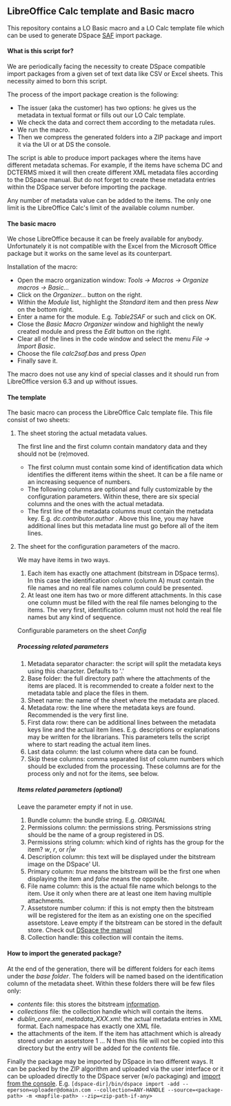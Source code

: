 ## LibreOffice Calc template and Basic macro

This repository contains a LO Basic macro and a LO Calc template file which can be used to generate DSpace [SAF](https://wiki.lyrasis.org/display/DSDOC6x/Importing+and+Exporting+Items+via+Simple+Archive+Format) import package.

#### What is this script for?

We are periodically facing the necessity to create DSpace compatible import packages from a given set of text data like CSV or Excel sheets. This necessity aimed to born this script.

The  process of the import package creation is the following:

* The issuer (aka the customer) has two options: he gives us the metadata in textual format or fills out our LO Calc template.
* We check the data and correct them according to the metadata rules.
* We run the macro.
* Then we compress the generated folders into a ZIP package and import it via the UI or at DS the console.

The script is able to produce import packages where the items have different metadata schemas. For example, if the items have schema DC and DCTERMS mixed it will then create different XML metadata files according to the DSpace manual. But do not forget to create these metadata entries within the DSpace server before importing the package.

Any number of metadata value can be added to the items. The only one limit is the LibreOffice Calc's limit of the available column number.

#### The basic macro

We chose LibreOffice because it can be freely available for anybody. Unfortunately it is not compatible with the Excel from the Microsoft Office package but it works on the same level as its counterpart.

Installation of the macro:

* Open the macro organization window: _Tools -> Macros -> Organize macros -> Basic..._
* Click on the _Organizer..._ button on the right.
* Within the _Module_ list, highlight the _Standard_ item and then press _New_ on the bottom right.
* Enter a name for the module. E.g. _Table2SAF_ or such and click on OK.
* Close the _Basic Macro Organizer_ window and highlight the newly created module and press the _Edit_ button on the right.
* Clear all of the lines in the code window and select the menu _File -> Import Basic_.
* Choose the file _calc2saf.bas_ and press _Open_
* Finally save it.

The macro does not use any kind of special classes and it should run from LibreOffice version 6.3 and up without issues.

#### The template

The basic macro can process the LibreOffice Calc template file. This file consist of two sheets:

1. The sheet storing the actual metadata values.

   The first line and the first column contain mandatory data and they should not be (re)moved.

   * The first column must contain some kind of identification data which identifies the different items within the sheet. It can be a file name or an increasing sequence of numbers.
   * The following columns are optional and fully customizable by the configuration parameters. Within these, there are six special columns and the ones with the actual metadata.
   * The first line of the metadata columns must contain the metadata key. E.g. _dc.contributor.author_ . Above this line, you may have additional lines but this metadata line must go before all of the item lines.

2. The sheet for the configuration parameters of the macro.

   We may have items in two ways.

   1. Each item has exactly one attachment (bitstream in DSpace terms). In this case the identification column (column A) must contain the file names and no real file names column could be presented.
   2. At least one item has two or more different attachments. In this case one column must be filled with the real file names belonging to the items. The very first, identification column must not hold the real file names but any kind of sequence.

   Configurable parameters on the sheet _Config_

   ##### Processing related parameters

   1. Metadata separator character: the script will split the metadata keys using this character. Defaults to '.'
   2. Base folder: the full directory path where the attachments of the items are placed. It is recommended to create a folder next to the metadata table and place the files in them.
   3. Sheet name: the name of the sheet where the metadata are placed.
   4. Metadata row: the line where the metadata keys are found. Recommended is the very first line.
   5. First data row: there can be additional lines between the metadata keys line and the actual item lines. E.g. descriptions or explanations may be written for the librarians. This parameters tells the script where to start reading the actual item lines.
   6. Last data column: the last column where data can be found.
   7. Skip these columns: comma separated list of column numbers which should be excluded from the processing. These columns are for the process only and not for the items, see below.

   ##### Items related parameters (optional)

   Leave the parameter empty if not in use.

   1. Bundle column: the bundle string. E.g. _ORIGINAL_
   2. Permissions column: the permissions string. Persmissions string should be the name of a group registered in DS.
   3. Permissions string column: which kind of rights has the group for the item? _w_, _r_, or _r|w_
   4. Description column: this text will be displayed under the bitstream image on the DSpace' UI.
   5. Primary column: _true_ means the bitstream will be the first one when displaying the item and _false_ means the opposite.
   6. File name column: this is the actual file name which belongs to the item. Use it only when there are at least one item having multiple attachments.
   7. Assetstore number column: if this is not empty then the bitstream will be registered for the item as an existing one on the specified assetstore. Leave empty if the bitstream can be stored in the default store. Check out [DSpace the manual](https://wiki.lyrasis.org/display/DSDOC5x/Registering+Bitstreams+via+Simple+Archive+Format#RegisteringBitstreamsviaSimpleArchiveFormat-RegisteringItemsUsingtheItemImporter)
   8. Collection handle: this collection will contain the items.

#### How to import the generated package?

At the end of the generation, there will be different folders for each items under the _base folder_. The folders will be named based on the identification column of the metadata sheet. Within these folders there will be few files only:

* _contents_ file: this stores the bitstream [information](https://wiki.lyrasis.org/display/DSDOC5x/Importing+and+Exporting+Items+via+Simple+Archive+Format#ImportingandExportingItemsviaSimpleArchiveFormat-DSpaceSimpleArchiveFormat).
* _collections_ file: the collection handle which will contain the items.
* _dublin_core.xml_, _metadata_XXX.xml_: the actual metadata entries in XML format. Each namespace has exactly one XML file.
* the attachments of the item. If the item has attachment which is already stored under an assetstore 1 ... N then this file will not be copied into this directory but the entry will be added for the _contents_ file.

Finally the package may be imported by DSpace in two different ways. It can be packed by the ZIP algorithm and uploaded via the user interface or it can be uploaded directly to the DSpace server (w/o packaging) and [import from the console](https://wiki.lyrasis.org/display/DSDOC5x/Importing+and+Exporting+Items+via+Simple+Archive+Format#ImportingandExportingItemsviaSimpleArchiveFormat-ImportingItems). E.g. `[dspace-dir]/bin/dspace import -add --eperson=uploader@domain.com --collection=ANY-HANDLE --source=<package-path> -m <mapfile-path> --zip=<zip-path-if-any>`

